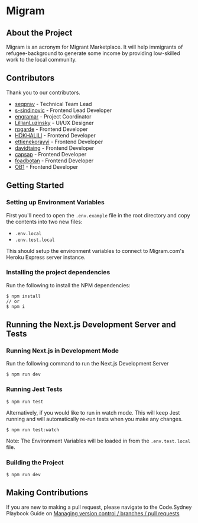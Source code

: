 # Migram

## About the Project

Migram is an acronym for Migrant Marketplace. It will help immigrants of refugee-background to generate some income by providing low-skilled work to the local community.

## Contributors

Thank you to our contributors.

- [seqprav](https://github.com/seqprav) - Technical Team Lead
- [s-sindinovic](https://github.com/s-sinadinovic) - Frontend Lead Developer
- [engramar](https://github.com/engramar) - Project Coordinator
- [LillianLuzinsky](https://github.com/LillianLuzinsky) - UI/UX Designer
- [rpgarde](https://github.com/rpgarde) - Frontend Developer
- [HDKHALILI](https://github.com/HDKHALILI) - Frontend Developer
- [ettienekorayyi](https://github.com/ettienekorayyi) - Frontend Developer
- [davidtaing](https://github.com/davidtaing) - Frontend Developer
- [capsap](https://github.com/capsap) - Frontend Developer
- [foadbotan](https://github.com/foadbotan) - Frontend Developer
- [OB1](https://github.com/OB-CODE) - Frontend Developer

## Getting Started

### Setting up Environment Variables

First you'll need to open the `.env.example` file in the root directory and copy the contents into two new files:

- `.env.local`
- `.env.test.local`

This should setup the environment variables to connect to Migram.com's Heroku Express server instance.

### Installing the project dependencies

Run the following to install the NPM dependencies:

```
$ npm install
// or
$ npm i
```

## Running the Next.js Development Server and Tests

### Running Next.js in Development Mode

Run the following command to run the Next.js Development Server

```
$ npm run dev
```

### Running Jest Tests

```
$ npm run test
```

Alternatively, if you would like to run in watch mode. This will keep Jest running and will automatically re-run tests when you make any changes.

```
$ npm run test:watch
```

Note: The Environment Variables will be loaded in from the `.env.test.local` file.

### Building the Project

```
$ npm run dev
```

## Making Contributions

If you are new to making a pull request, please navigate to the Code.Sydney Playbook Guide on [Managing version control / branches / pull requests](https://github.com/codesydney/code-sydney-playbook/blob/main/docs/pull-request.md)